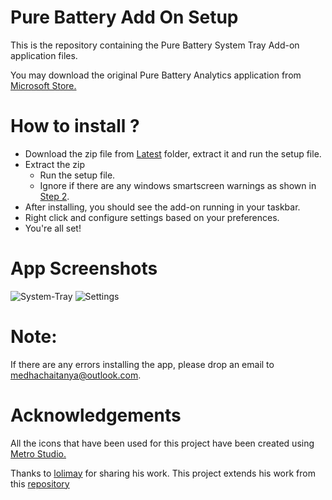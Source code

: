 # Pure Battery Add On Setup 
This is the repository containing the Pure Battery System Tray Add-on application files. 

You may download the original Pure Battery Analytics application from [Microsoft Store.](https://www.microsoft.com/en-us/p/pure-battery-analytics/9nblggh4x4k3?activetab=pivot:overviewtab)

# How to install ?

* Download the zip file from [Latest](https://github.com/medhachaitanya/PureBatteryAddOnSetup/tree/master/Latest) folder, extract it and run the setup file.  
* Extract the zip
  * Run the setup file.
  * Ignore if there are any windows smartscreen warnings as shown in [Step 2](https://github.com/medhachaitanya/PureBatteryAddOnSetup/blob/master/Step%202_%20Very%20Imp%20-%20Read%20and%20Understand.png).
* After installing, you should see the add-on running in your taskbar.
* Right click and configure settings based on your preferences.
* You're all set!
 
# App Screenshots
![System-Tray](https://github.com/medhachaitanya/PureBatteryAddOnSetup/blob/master/Screenshots/SystemTray.PNG)
![Settings](https://github.com/medhachaitanya/PureBatteryAddOnSetup/blob/master/Screenshots/LatestScreenshot.png)

# Note:
If there are any errors installing the app, please drop an email to medhachaitanya@outlook.com.

# Acknowledgements
All the icons that have been used for this project have been created using [Metro Studio.](https://www.syncfusion.com/downloads/metrostudio)


Thanks to [lolimay](https://github.com/lolimay) for sharing his work.
This project extends his work from this [repository](https://github.com/lolimay/PercentageBatteryIcon)
